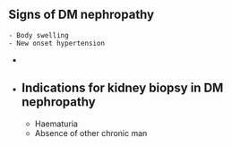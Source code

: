 ## Signs of DM nephropathy
	- Body swelling
	- New onset hypertension
-
- ## Indications for kidney biopsy in DM nephropathy
	- Haematuria
	- Absence of other chronic man